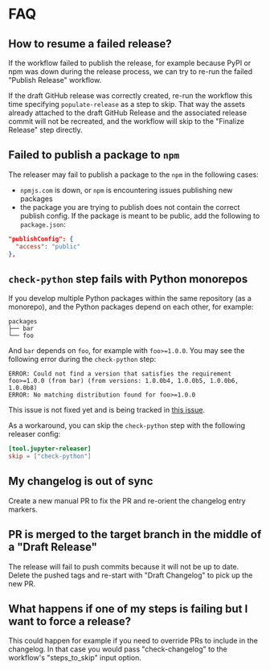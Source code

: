 # FAQ

## How to resume a failed release?

If the workflow failed to publish the release, for example because PyPI or npm was down during the release process, we can try to re-run the failed "Publish Release" workflow.

If the draft GitHub release was correctly created, re-run the workflow this time specifying `populate-release` as a step to skip. That way the assets already attached to the draft GitHub Release and the associated release commit will not be recreated, and the workflow will skip to the "Finalize Release" step directly.

## Failed to publish a package to `npm`

The releaser may fail to publish a package to the `npm` in the following cases:

- `npmjs.com` is down, or `npm` is encountering issues publishing new packages
- the package you are trying to publish does not contain the correct publish config. If the package is meant to be public, add the following to `package.json`:

```json
"publishConfig": {
  "access": "public"
},
```

## `check-python` step fails with Python monorepos

If you develop multiple Python packages within the same repository (as a monorepo), and the Python packages depend on each other, for example:

```
packages
├── bar
└── foo
```

And `bar` depends on `foo`, for example with `foo>=1.0.0`. You may see the following error during the `check-python` step:

```
ERROR: Could not find a version that satisfies the requirement foo>=1.0.0 (from bar) (from versions: 1.0.0b4, 1.0.0b5, 1.0.0b6, 1.0.0b8)
ERROR: No matching distribution found for foo>=1.0.0
```

This issue is not fixed yet and is being tracked in [this issue](https://github.com/jupyter-server/jupyter_releaser/issues/499).

As a workaround, you can skip the `check-python` step with the following releaser config:

```toml
[tool.jupyter-releaser]
skip = ["check-python"]
```

## My changelog is out of sync

Create a new manual PR to fix the PR and re-orient the changelog entry markers.

## PR is merged to the target branch in the middle of a "Draft Release"

The release will fail to push commits because it will not be up to date. Delete the pushed tags and re-start with "Draft Changelog" to
pick up the new PR.

## What happens if one of my steps is failing but I want to force a release?

This could happen for example if you need to override PRs to include in the changelog. In that case you would pass "check-changelog" to the
workflow's "steps_to_skip" input option.
